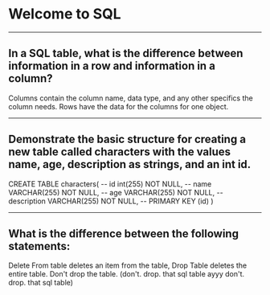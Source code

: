 # Welcome to SQL

---

## In a SQL table, what is the difference between information in a row and information in a column?

Columns contain the column name, data type, and any other specifics the column needs. Rows have the data for the columns for one object.

---

## Demonstrate the basic structure for creating a new table called characters with the values name, age, description as strings, and an int id.

 CREATE TABLE characters(
--    id int(255) NOT NULL,
--    name VARCHAR(255) NOT NULL,
--    age VARCHAR(255) NOT NULL,
--    description VARCHAR(255) NOT NULL,
--    PRIMARY KEY (id)
)

--- 

## What is the difference between the following statements:

Delete From table deletes an item from the table, Drop Table deletes the entire table. Don't drop the table. (don't. drop. that sql table ayyy don't. drop. that sql table) 